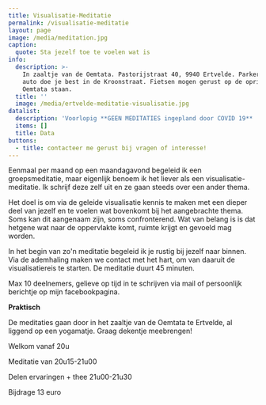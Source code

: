 ```yaml
---
title: Visualisatie-Meditatie
permalink: /visualisatie-meditatie
layout: page
image: /media/meditation.jpg
caption:
  quote: Sta jezelf toe te voelen wat is
info:
  description: >-
    In zaaltje van de Oemtata. Pastorijstraat 40, 9940 Ertvelde. Parkeren met de
    auto doe je best in de Kroonstraat. Fietsen mogen gerust op de oprit van de
    Oemtata staan. 
  title: ''
  image: /media/ertvelde-meditatie-visualisatie.jpg
datalist:
  description: 'Voorlopig **GEEN MEDITATIES ingepland door COVID 19** '
  items: []
  title: Data
buttons:
  - title: contacteer me gerust bij vragen of interesse!
---
```

Eenmaal per maand op een maandagavond begeleid ik een groepsmeditatie, maar eigenlijk benoem ik het liever als een visualisatie-meditatie. Ik schrijf deze zelf uit en ze gaan steeds over een ander thema.

Het doel is om via de geleide visualisatie kennis te maken met een dieper deel van jezelf en te voelen wat bovenkomt bij het aangebrachte thema. Soms kan dit aangenaam zijn, soms confronterend. Wat van belang is is dat hetgene wat naar de oppervlakte komt, ruimte krijgt en gevoeld mag worden.

In het begin van zo'n meditatie begeleid ik je rustig bij jezelf naar binnen. Via de ademhaling maken we contact met het hart, om van daaruit de visualisatiereis te starten. De meditatie duurt 45 minuten.

Max 10 deelnemers, gelieve op tijd in te schrijven via mail of persoonlijk berichtje op mijn facebookpagina.

**Praktisch**

De meditaties gaan door in het zaaltje van de Oemtata te Ertvelde, al liggend op een yogamatje. Graag dekentje meebrengen!



Welkom vanaf 20u

Meditatie van 20u15-21u00

Delen ervaringen + thee 21u00-21u30

Bijdrage 13 euro
